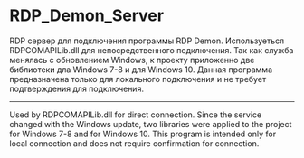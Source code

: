 # RDP_Demon_Server
RDP сервер для подключения программы RDP Demon.
Используеться RDPCOMAPILib.dll для непосредственного подключения. Так как служба менялась с обновлением Windows, к проекту приложенно две библиотеки дла Windows 7-8 и для Windows 10. Данная программа предназначена только для локального подключения и не требует подтверждения для подключения.
________________________________________________________________________________________________________

Used by RDPCOMAPILib.dll for direct connection. Since the service changed with the Windows update, two libraries were applied to the project for Windows 7-8 and for Windows 10. This program is intended only for local connection and does not require confirmation for connection.
